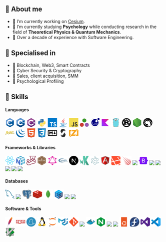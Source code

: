 <h2>👋 About me</h2>

- 🔭 I’m currently working on [Cesium](https://github.com/OnlyF0uR/cesium).
- 🌱 I’m currently studying **Psychology** while conducting research in the field of **Theoretical Physics & Quantum Mechanics**.
- 🌹 Over a decade of experience with Software Engineering.

<h2>📜 Specialised in</h2>

- 🔹 Blockchain, Web3, Smart Contracts
- 🔹 Cyber Security & Cryptography
- 🔹 Sales, client acquisition, SMM
- 🔹 Psychological Profiling

<h2>🧰 Skills</h2>
<h4>Languages</h4>
<p align="left">
<img src="https://raw.githubusercontent.com/devicons/devicon/2ae2a900d2f041da66e950e4d48052658d850630/icons/c/c-original.svg" height="30" />
<img src="https://raw.githubusercontent.com/devicons/devicon/2ae2a900d2f041da66e950e4d48052658d850630/icons/cplusplus/cplusplus-original.svg" height="30" />
<img src="https://raw.githubusercontent.com/devicons/devicon/1119b9f84c0290e0f0b38982099a2bd027a48bf1/icons/csharp/csharp-original.svg" height="30" />
<img src="https://raw.githubusercontent.com/devicons/devicon/2ae2a900d2f041da66e950e4d48052658d850630/icons/python/python-original.svg" height="30" />
<img src="https://raw.githubusercontent.com/devicons/devicon/2ae2a900d2f041da66e950e4d48052658d850630/icons/typescript/typescript-original.svg" height="30" />
<img src="https://raw.githubusercontent.com/devicons/devicon/2ae2a900d2f041da66e950e4d48052658d850630/icons/java/java-original.svg" height="30" />
<img src="https://raw.githubusercontent.com/devicons/devicon/2ae2a900d2f041da66e950e4d48052658d850630/icons/javascript/javascript-original.svg" height="30" />
<img src="https://raw.githubusercontent.com/devicons/devicon/2ae2a900d2f041da66e950e4d48052658d850630/icons/julia/julia-original.svg" height="30" />
<img src="https://raw.githubusercontent.com/devicons/devicon/2ae2a900d2f041da66e950e4d48052658d850630/icons/lua/lua-original.svg" height="30" />
<img src="https://raw.githubusercontent.com/devicons/devicon/2ae2a900d2f041da66e950e4d48052658d850630/icons/kotlin/kotlin-original.svg" height="30" />
<img src="https://raw.githubusercontent.com/devicons/devicon/2ae2a900d2f041da66e950e4d48052658d850630/icons/go/go-original.svg" height="30" />
<img src="https://raw.githubusercontent.com/devicons/devicon/2ae2a900d2f041da66e950e4d48052658d850630/icons/rust/rust-plain.svg" height="30" />
<img src="https://raw.githubusercontent.com/devicons/devicon/2ae2a900d2f041da66e950e4d48052658d850630/icons/nodejs/nodejs-original.svg" height="30" />
<img src="https://raw.githubusercontent.com/devicons/devicon/2ae2a900d2f041da66e950e4d48052658d850630/icons/denojs/denojs-original.svg" height="30" />
<img src="https://raw.githubusercontent.com/devicons/devicon/2ae2a900d2f041da66e950e4d48052658d850630/icons/babel/babel-original.svg" height="30" />
<img src="https://raw.githubusercontent.com/devicons/devicon/2ae2a900d2f041da66e950e4d48052658d850630/icons/jquery/jquery-original.svg" height="30" />
<img src="https://raw.githubusercontent.com/devicons/devicon/2ae2a900d2f041da66e950e4d48052658d850630/icons/html5/html5-original.svg" height="30" />
<img src="https://raw.githubusercontent.com/devicons/devicon/2ae2a900d2f041da66e950e4d48052658d850630/icons/css3/css3-original.svg" height="30" />
<img src="https://raw.githubusercontent.com/devicons/devicon/2ae2a900d2f041da66e950e4d48052658d850630/icons/markdown/markdown-original.svg" height="30" />
<img src="https://raw.githubusercontent.com/vscode-icons/vscode-icons/cecdde508abfe0e2459208c10df2efb28a2971b0/icons/file_type_light_solidity.svg" height="30" />
<img src="https://raw.githubusercontent.com/devicons/devicon/0aaa2fb430f95f63ba0b532cdf94899e5658f2b8/icons/zig/zig-original.svg" height="30" />
</p>

<h4>Frameworks & Libraries</h4>
<p align="left">
<img src="https://raw.githubusercontent.com/devicons/devicon/2ae2a900d2f041da66e950e4d48052658d850630/icons/react/react-original.svg" height="30" />
<img src="https://raw.githubusercontent.com/devicons/devicon/2ae2a900d2f041da66e950e4d48052658d850630/icons/numpy/numpy-original.svg" height="30" />
<img src="https://raw.githubusercontent.com/devicons/devicon/2ae2a900d2f041da66e950e4d48052658d850630/icons/jest/jest-plain.svg" height="30" />
<img src="https://raw.githubusercontent.com/devicons/devicon/2ae2a900d2f041da66e950e4d48052658d850630/icons/mocha/mocha-plain.svg" height="30" />
<img src="https://raw.githubusercontent.com/devicons/devicon/2ae2a900d2f041da66e950e4d48052658d850630/icons/graphql/graphql-plain.svg" height="30" />
<img src="https://raw.githubusercontent.com/devicons/devicon/2ae2a900d2f041da66e950e4d48052658d850630/icons/opengl/opengl-original.svg" height="30" />
<img src="https://raw.githubusercontent.com/devicons/devicon/2ae2a900d2f041da66e950e4d48052658d850630/icons/nextjs/nextjs-original.svg" height="30" />
<img src="https://raw.githubusercontent.com/devicons/devicon/2ae2a900d2f041da66e950e4d48052658d850630/icons/karma/karma-original.svg" height="30" />
<img src="https://raw.githubusercontent.com/devicons/devicon/2ae2a900d2f041da66e950e4d48052658d850630/icons/electron/electron-original.svg" height="30" />
<img src="https://raw.githubusercontent.com/devicons/devicon/2ae2a900d2f041da66e950e4d48052658d850630/icons/angularjs/angularjs-original.svg" height="30" />
<img src="https://raw.githubusercontent.com/devicons/devicon/2ae2a900d2f041da66e950e4d48052658d850630/icons/laravel/laravel-plain.svg" height="30" />
<img src="https://raw.githubusercontent.com/devicons/devicon/2ae2a900d2f041da66e950e4d48052658d850630/icons/meteor/meteor-original.svg" height="30" />
<img src="https://raw.githubusercontent.com/detain/svg-logos/780f25886640cef088af994181646db2f6b1a3f8/svg/selenium-logo.svg" height="30" />
<img src="https://raw.githubusercontent.com/devicons/devicon/2ae2a900d2f041da66e950e4d48052658d850630/icons/bootstrap/bootstrap-original.svg" height="30" />
<img src="https://www.chartjs.org/img/chartjs-logo.svg" height="30" />
<img src="https://www.vectorlogo.zone/logos/pptrdev/pptrdev-official.svg" height="30" />
<img src="https://www.vectorlogo.zone/logos/curl_haxx/curl_haxx-icon.svg" height="30" />
<img src="https://www.vectorlogo.zone/logos/openssl/openssl-icon.svg" height="30" />
<img src="https://raw.githubusercontent.com/gilbarbara/logos/9f0858601cc8543b51c8eea0722dbab4a7c7a1f9/logos/nativescript.svg" height="30" />
</p>

<h4>Databases</h4>
<p align="left">
<img src="https://raw.githubusercontent.com/devicons/devicon/2ae2a900d2f041da66e950e4d48052658d850630/icons/mysql/mysql-original.svg" height="30" />
<img src="https://www.vectorlogo.zone/logos/mariadb/mariadb-icon.svg" height="30" />
<img src="https://raw.githubusercontent.com/devicons/devicon/2ae2a900d2f041da66e950e4d48052658d850630/icons/postgresql/postgresql-original.svg" height="30" />
<img src="https://raw.githubusercontent.com/devicons/devicon/2ae2a900d2f041da66e950e4d48052658d850630/icons/redis/redis-original.svg" height="30" />
<img src="https://raw.githubusercontent.com/devicons/devicon/2ae2a900d2f041da66e950e4d48052658d850630/icons/mongodb/mongodb-original.svg" height="30" />
<img src="https://raw.githubusercontent.com/devicons/devicon/2ae2a900d2f041da66e950e4d48052658d850630/icons/sequelize/sequelize-original.svg" height="30" />
<img src="https://www.vectorlogo.zone/logos/sqlite/sqlite-icon.svg" height="30" />
<img src="https://raw.githubusercontent.com/gilbarbara/logos/9f0858601cc8543b51c8eea0722dbab4a7c7a1f9/logos/prisma.svg" height="30" />
</p>

<h4>Software & Tools</h4>
<p align="left">
<img src="https://raw.githubusercontent.com/devicons/devicon/2ae2a900d2f041da66e950e4d48052658d850630/icons/apache/apache-original.svg" height="30" />
<img src="https://raw.githubusercontent.com/devicons/devicon/2ae2a900d2f041da66e950e4d48052658d850630/icons/npm/npm-original-wordmark.svg" height="30" />
<img src="https://raw.githubusercontent.com/devicons/devicon/2ae2a900d2f041da66e950e4d48052658d850630/icons/yarn/yarn-original.svg" height="30" />
<img src="https://raw.githubusercontent.com/devicons/devicon/2ae2a900d2f041da66e950e4d48052658d850630/icons/linux/linux-original.svg" height="30" />
<img src="https://raw.githubusercontent.com/devicons/devicon/2ae2a900d2f041da66e950e4d48052658d850630/icons/jupyter/jupyter-original.svg" height="30" />
<img src="https://raw.githubusercontent.com/devicons/devicon/2ae2a900d2f041da66e950e4d48052658d850630/icons/materialui/materialui-original.svg" height="30" />
<img src="https://raw.githubusercontent.com/devicons/devicon/2ae2a900d2f041da66e950e4d48052658d850630/icons/git/git-original.svg" height="30" />
<img src="https://raw.githubusercontent.com/kenangundogan/fontisto/036b7eca71aab1bef8e6a0518f7329f13ed62f6b/icons/svg/brand/unreal-engine.svg" height="30" />
<img src="https://raw.githubusercontent.com/devicons/devicon/2ae2a900d2f041da66e950e4d48052658d850630/icons/docker/docker-original.svg" height="30" />
<img src="https://raw.githubusercontent.com/devicons/devicon/2ae2a900d2f041da66e950e4d48052658d850630/icons/nginx/nginx-original.svg" height="30" />
<img src="https://www.vectorlogo.zone/logos/torproject/torproject-icon.svg" height="30" />
<img src="https://www.vectorlogo.zone/logos/firebase/firebase-icon.svg" height="30" />
<img src="https://raw.githubusercontent.com/devicons/devicon/2ae2a900d2f041da66e950e4d48052658d850630/icons/ubuntu/ubuntu-plain.svg" height="30" />
<img src="https://raw.githubusercontent.com/devicons/devicon/1119b9f84c0290e0f0b38982099a2bd027a48bf1/icons/fedora/fedora-original.svg" height="30" />
<img src="https://raw.githubusercontent.com/devicons/devicon/1119b9f84c0290e0f0b38982099a2bd027a48bf1/icons/visualstudio/visualstudio-plain.svg" height="30" />
<img src="https://raw.githubusercontent.com/devicons/devicon/1119b9f84c0290e0f0b38982099a2bd027a48bf1/icons/vscode/vscode-original.svg" height="30" />
<img src="https://raw.githubusercontent.com/devicons/devicon/1119b9f84c0290e0f0b38982099a2bd027a48bf1/icons/vim/vim-original.svg" height="30" />
</p>
